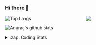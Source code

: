 ### Hi there 👋

<!--
**tao8687/tao8687** is a ✨ _special_ ✨ repository because its `README.md` (this file) appears on your GitHub profile.

Here are some ideas to get you started:

- 🔭 I’m currently working on ...
- 🌱 I’m currently learning ...
- 👯 I’m looking to collaborate on ...
- 🤔 I’m looking for help with ...
- 💬 Ask me about ...
- 📫 How to reach me: ...
- 😄 Pronouns: ...
- ⚡ Fun fact: ...
-->

<img align='right' src="https://media.giphy.com/media/M9gbBd9nbDrOTu1Mqx/giphy.gif" width="240">

  
![Top Langs](https://github-readme-stats.vercel.app/api/top-langs/?username=tao8687&layout=compact&title_color=23238E&text_color=A67D3D)

![Anurag's github stats](https://github-readme-stats.vercel.app/api?username=tao8687&show_icons=true&&text_color=A67D3D&title_color=23238E&show_icons=false&count_private=true&hide=stars)

<details>
  <summary>:zap: Coding Stats</summary>
  <br>
    
<!--START_SECTION:waka-->
![Code Time](http://img.shields.io/badge/Code%20Time-1%2C164%20hrs%2050%20mins-blue)

![Profile Views](http://img.shields.io/badge/Profile%20Views-0-blue)

**🐱 My GitHub Data** 

> 📦 1.5 MB Used in GitHub's Storage 
 > 
> 🏆 122 Contributions in the Year 2023
 > 
> 🚫 Not Opted to Hire
 > 
> 📜 50 Public Repositories 
 > 
> 🔑 23 Private Repositories 
 > 
**I'm an Early 🐤** 

```text
🌞 Morning                990 commits         █████████████████████░░░░   82.85 % 
🌆 Daytime                84 commits          ██░░░░░░░░░░░░░░░░░░░░░░░   07.03 % 
🌃 Evening                117 commits         ██░░░░░░░░░░░░░░░░░░░░░░░   09.79 % 
🌙 Night                  4 commits           ░░░░░░░░░░░░░░░░░░░░░░░░░   00.33 % 
```
📅 **I'm Most Productive on Wednesday** 

```text
Monday                   172 commits         ████░░░░░░░░░░░░░░░░░░░░░   14.39 % 
Tuesday                  159 commits         ███░░░░░░░░░░░░░░░░░░░░░░   13.31 % 
Wednesday                225 commits         █████░░░░░░░░░░░░░░░░░░░░   18.83 % 
Thursday                 150 commits         ███░░░░░░░░░░░░░░░░░░░░░░   12.55 % 
Friday                   168 commits         ████░░░░░░░░░░░░░░░░░░░░░   14.06 % 
Saturday                 165 commits         ███░░░░░░░░░░░░░░░░░░░░░░   13.81 % 
Sunday                   156 commits         ███░░░░░░░░░░░░░░░░░░░░░░   13.05 % 
```


📊 **This Week I Spent My Time On** 

```text
🕑︎ Time Zone: Asia/Shanghai

💬 Programming Languages: 
C                        28 hrs 16 mins      ███████████████████░░░░░░   77.37 % 
C++                      3 hrs               ██░░░░░░░░░░░░░░░░░░░░░░░   08.23 % 
JSON                     1 hr 30 mins        █░░░░░░░░░░░░░░░░░░░░░░░░   04.11 % 
Makefile                 1 hr 19 mins        █░░░░░░░░░░░░░░░░░░░░░░░░   03.62 % 
Python                   57 mins             █░░░░░░░░░░░░░░░░░░░░░░░░   02.63 % 

🔥 Editors: 
VS Code                  36 hrs 31 mins      █████████████████████████   100.00 % 

🐱‍💻 Projects: 
vc0768                   35 hrs 24 mins      ████████████████████████░   96.84 % 
sylixOS                  1 hr 3 mins         █░░░░░░░░░░░░░░░░░░░░░░░░   02.90 % 
vscode_test              4 mins              ░░░░░░░░░░░░░░░░░░░░░░░░░   00.21 % 
caffe                    1 min               ░░░░░░░░░░░░░░░░░░░░░░░░░   00.05 % 

💻 Operating System: 
Linux                    36 hrs 31 mins      █████████████████████████   100.00 % 
```

**I Mostly Code in Python** 

```text
Python                   9 repos             ████████░░░░░░░░░░░░░░░░░   30.00 % 
C++                      8 repos             ███████░░░░░░░░░░░░░░░░░░   26.67 % 
JavaScript               2 repos             ██░░░░░░░░░░░░░░░░░░░░░░░   06.67 % 
Batchfile                1 repo              █░░░░░░░░░░░░░░░░░░░░░░░░   03.33 % 
HTML                     1 repo              █░░░░░░░░░░░░░░░░░░░░░░░░   03.33 % 
```



**Timeline**

![Lines of Code chart](https://raw.githubusercontent.com/tao8687/tao8687/master/assets/bar_graph.png)


 Last Updated on 30/04/2023 01:26:36 UTC
<!--END_SECTION:waka-->
</details>

